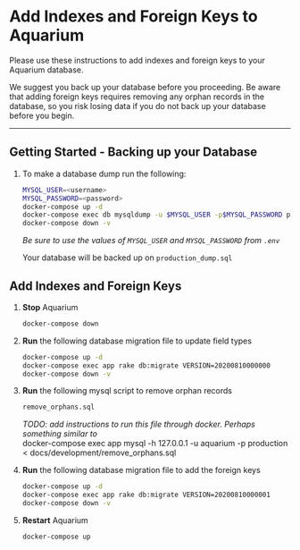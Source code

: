# Add Indexes and Foreign Keys to Aquarium

Please use these instructions to add indexes and foreign keys to your Aquarium database.

We suggest you back up your database before you proceeding.  Be aware that adding foreign keys requires removing any orphan records in the database, so you risk losing data if you do not back up your database before you begin.

---

## Getting Started - Backing up your Database

1. To make a database dump run the following:

    ```bash
    MYSQL_USER=<username>
    MYSQL_PASSWORD=<password>
    docker-compose up -d
    docker-compose exec db mysqldump -u $MYSQL_USER -p$MYSQL_PASSWORD production > production_dump.sql
    docker-compose down -v
    ```
    *Be sure to use the values of `MYSQL_USER` and `MYSQL_PASSWORD` from `.env`*

    Your database will be backed up on `production_dump.sql`


## Add Indexes and Foreign Keys


1. **Stop** Aquarium

   ```bash
   docker-compose down
   ```

2. **Run** the following database migration file to update field types

    ```bash
    docker-compose up -d
    docker-compose exec app rake db:migrate VERSION=20200810000000
    docker-compose down -v
    ```


3. **Run** the following mysql script to remove orphan records

    ```bash
    remove_orphans.sql
    ```

    *TODO: add instructions to run this file through docker. Perhaps something similar to*<br/>
    docker-compose exec app mysql -h 127.0.0.1 -u aquarium -p production < docs/development/remove_orphans.sql


4. **Run** the following database migration file to add the foreign keys

    ```bash
    docker-compose up -d
    docker-compose exec app rake db:migrate VERSION=20200810000001
    docker-compose down -v
    ```


5. **Restart** Aquarium

    ```bash
    docker-compose up
    ```
